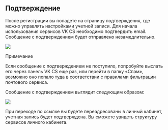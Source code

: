 ## Подтверждение

После регистрации вы попадете на страницу подтверждения, где можно управлять настройками учетной записи. Для начала использования сервисов VK CS необходимо подтвердить email. Сообщение с подтверждением будет отправлено незамедлительно.

![](./assets/1595452685342-1595452685342.png)

Примечание

Если сообщение с подтверждением не поступило, попробуйте выслать его через панель VK CS еще раз, или перейти в папку «Спам», возможно оно попало туда в соответствии с правилами фильтрации почтового сервиса.

Сообщение с подтверждением выглядит следующим образом:

![](./assets/1595453341075-1595453341075.png)

При переходе по ссылке вы будете переадресованы в личный кабинет, учетная запись будет подтверждена. Вы сможете увидеть структуру сервисов личного кабинета.
